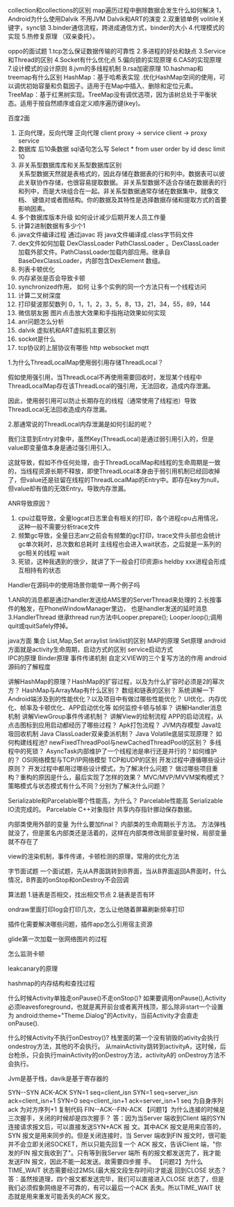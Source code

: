 collection和collections的区别
map遍历过程中删除数据会发生什么如何解决
1，Android为什么使用Dalvik 不用JVM Dalvik和ART的演变
2.双重锁单例  volitile关键字，sync锁
3.binder通信流程，跨进成通信方式，binder的大小
4.代理模式的实现
5.热修复原理 （双亲委托）。


oppo的面试题
1.tcp怎么保证数据传输的可靠性
2.多进程的好处和缺点
3.Service和Thread的区别
4.Socket有什么优化点
5.偏向锁的实现原理
6.CAS的实现原理
7.设计模式的设计原则
8.jvm的多线程机制
9.rsa加密原理
10.hashmap和treemap有什么区别
	HashMap：基于哈希表实现 .优化HashMap空间的使用，可以调优初始容量和负载因子。适用于在Map中插入、删除和定位元素。
	TreeMap：基于红黑树实现。TreeMap没有调优选项，因为该树总处于平衡状态。适用于按自然顺序或自定义顺序遍历键(key)。

百度2面
1. 正向代理，反向代理
   正向代理  client  proxy  -> service      client ->  proxy service
2. 数据库 后10条数据 sql语句怎么写
	Select * from user order by id desc limit 10
3. 非关系型数据库库和关系型数据库区别\
	关系型数据天然就是表格式的，因此存储在数据表的行和列中。数据表可以彼此关联协作存储，也很容易提取数据。
	非关系型数据不适合存储在数据表的行和列中，而是大块组合在一起。非关系型数据通常存储在数据集中，就像文档、
	键值对或者图结构。你的数据及其特性是选择数据存储和提取方式的首要影响因素。
4. 多个数据库版本升级 如何设计减少后期开发人员工作量
5. 计算2进制数据有多少个1
6. java文件编译过程
   通过javac 将 java文件编译成.class字节码文件
7. dex文件如何加载
    DexClassLoader PathClassLoader 。DexClassLoader 加载外部文件。PathClassLoader加载内部应用。继承自BaseDexClassLoader，内部包含DexElement 数组。
8. 列表卡顿优化
9. 内存紧张是否会导致卡顿
10. synchronized作用， 如何 让多个实例的同一个方法只有一个线程访问
11. 计算二叉树深度
12. 打印斐波那契数列
    0，1，1，2，3，5，8，13，21，34，55，89，144
13. 微信朋友圈 图片点击放大效果和手指拖动效果如何实现
14. anr问题怎么分析
15. dalvik 虚拟机和ART虚拟机主要区别
16. socket是什么
17. tcp协议的上层协议有哪些
    http websocket mqtt

1.为什么ThreadLocalMap使用弱引用存储ThreadLocal？

假如使用强引用，当ThreadLocal不再使用需要回收时，发现某个线程中ThreadLocalMap存在该ThreadLocal的强引用，无法回收，造成内存泄漏。

因此，使用弱引用可以防止长期存在的线程（通常使用了线程池）导致ThreadLocal无法回收造成内存泄漏。

2.那通常说的ThreadLocal内存泄漏是如何引起的呢？

我们注意到Entry对象中，虽然Key(ThreadLocal)是通过弱引用引入的，但是value即变量值本身是通过强引用引入。

这就导致，假如不作任何处理，由于ThreadLocalMap和线程的生命周期是一致的，当线程资源长期不释放，即使ThreadLocal本身由于弱引用机制已经回收掉了，但value还是驻留在线程的ThreadLocalMap的Entry中。即存在key为null，但value却有值的无效Entry。导致内存泄漏。

ANR导致原因？

1. cpu过载导致，全量logcat日志里会有相关的打印，各个进程cpu占用情况，这种一般不需要分析trace文件
2. 频繁gc导致，全量日志anr之前会有频繁的gc打印，trace文件头部也会统计gc单次耗时，总次数和总耗时
   主线程也会进入wait状态，之后就是一系列的gc相关的线程 wait
3. 死锁，这种我遇到的很少，就讲了下一般会打印资源is heldby xxx进程会形成互相持有的状态

Handler在源码中的使用场景你能举一两个例子吗

1.ANR的消息都是通过handler发送给AMS里的ServerThread来处理的
2.长按事件的触发，在PhoneWindowManager里边， 也是handler发送的延时消息
3.HandlerThread 继承thread run方法中Looper.prepare(); Looper.loop();调用quit或quitSafely停掉。



java方面 集合
List,Map,Set 
arraylist linklist的区别
MAP的原理 
Set原理 
android方面就是activity生命周期，启动方式的区别 service启动方式  
IPC的原理 Binder原理
事件传递机制 
自定义VIEW的三个复写方法的作用
android源码的了解程度

讲解HashMap的原理？HashMap的扩容过程，以及为什么扩容时必须是2的幂次方？
HashMap与ArrayMap有什么区别？
数组和链表的区别？
系统讲解一下Android端涉及到的性能优化？以及项目中有做过哪些性能优化？
UI优化、内存优化、帧率及卡顿优化、APP启动优化等
如何监控卡顿与帧率？
讲解Handler消息机制
讲解ViewGroup事件传递机制？
讲解View的绘制流程
APP的启动流程，从点击图标到应用启动都经历了哪些过程？
Apk打包流程？
JVM内存模型
Java垃圾回收机制
Java ClassLoader双亲委派机制？
Java Volatile底层实现原理？
如何构建线程池?
newFixedThreadPool与newCachedThreadPool的区别？
多线程中的死锁？
AsyncTask内部维护了一个线程池是串行还是并行的？如何维护的？
OSI网络模型与TCP/IP网络模型
TCP和UDP的区别
开发过程中遵循哪些设计原则？
开发过程中都用过哪些设计模式，为了解决什么问题？
做过哪些项目重构？重构的原因是什么，最后实现了怎样的效果？
MVC/MVP/MVVM架构模式？
策略模式与状态模式有什么不同？分别为了解决什么问题？


Serializable和Parcelable哪个性能高，为什么？
Parcelable性能高 
Serializable IO流完成的。 
Parcelable C++对象指针 共享内存指针挪动保存数据。




内部类使用外部的变量 为什么要加final？
内部类的生命周期长于方法。 方法弹栈就没了，但是匿名内部类还是活着的，这样在内部类修改局部变量时候，局部变量就不存在了



view的渲染机制，事件传递，卡顿检测的原理，常用的优化方法


字节面试题
一个面试题，先从A界面跳转到B界面，当从B界面返回A界面时，什么情况，B界面的onStop和onDestroy不会回调

算法题  1.链表是否相交，找出相交节点  2.链表是否有环

ondraw里面打印log会打印几次，怎么让他随着屏幕刷新频率打印

插件化需要解决哪些问题，插件app怎么引用宿主资源

glide第一次加载一张网络图片的过程

怎么监测卡顿

leakcanary的原理


hashmap的内存结构和查找过程


什么时候Activity单独走onPause()不走onStop()?
如果要调用onPause(),Activity必须leavesforeground，也就是离开前台或者离开栈顶，那么除非start一个设置为
android:theme="Theme.Dialog"的Activity，当前Activity才会直走onPause().

什么时候Activity不执行onDestroy()?
栈里面的第一个没有销毁的ativity会执行ondestroy方法，其他的不会执行。
从mainActivity跳转到activityA，这时候，后台枪杀，只会执行mainActivity的onDestroy方法，activityA的
onDestroy方法不会执行。


Jvm是基于栈，davik是基于寄存器的


SYN--SYN ACK-ACK
SYN=1 seq=client_isn
SYN=1 seq=server_isn ack=client_isn+1
SYN=0 seq=client_isn+1 ack=server_isn+1
seq 为自身序列ack 为对方序列+1 复制代码
FIN--ACK--FIN-ACK
【问题1】为什么连接的时候是三次握手，关闭的时候却是四次握手？ 
答：因为当Server 端收到Client 端的SYN 连接请求报文后，可以直接发送SYN+ACK 报
文。其中ACK 报文是用来应答的，SYN 报文是用来同步的。但是关闭连接时，当
Server 端收到FIN 报文时，很可能并不会立即关闭SOCKET，所以只能先回复一个
ACK 报文，告诉Client 端，"你发的FIN 报文我收到了"。只有等到我Server 端所
有的报文都发送完了，我才能发送FIN 报文，因此不能一起发送。故需要四步握
手。
【问题2】为什么TIME_WAIT 状态需要经过2MSL(最大报文段生存时间)才能返
回到CLOSE 状态？
答：虽然按道理，四个报文都发送完毕，我们可以直接进入CLOSE 状态了，但是
我们必须假象网络是不可靠的，有可以最后一个ACK 丢失。所以TIME_WAIT 状
态就是用来重发可能丢失的ACK 报文。
